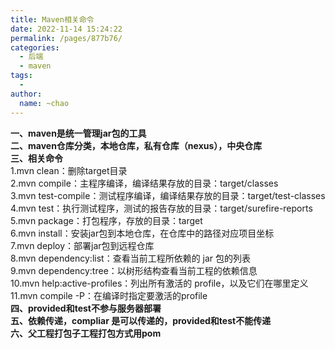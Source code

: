 ```yaml
---
title: Maven相关命令
date: 2022-11-14 15:24:22
permalink: /pages/877b76/
categories:
  - 后端
  - maven
tags:
  - 
author: 
  name: ~chao
---
```

**一、maven是统一管理jar包的工具**<br />**二、maven仓库分类，本地仓库，私有仓库（nexus），中央仓库**<br />**三、相关命令**<br />1.mvn clean：删除target目录<br />2.mvn compile：主程序编译，编译结果存放的目录：target/classes<br />3.mvn test-compile：测试程序编译，编译结果存放的目录：target/test-classes<br />4.mvn test：执行测试程序，测试的报告存放的目录：target/surefire-reports<br />5.mvn package：打包程序，存放的目录：target<br />6.mvn install：安装jar包到本地仓库，在仓库中的路径对应项目坐标<br />7.mvn deploy：部署jar包到远程仓库<br />8.mvn dependency:list：查看当前工程所依赖的 jar 包的列表<br />9.mvn dependency:tree：以树形结构查看当前工程的依赖信息<br />10.mvn help:active-profiles：列出所有激活的 profile，以及它们在哪里定义<br />11.mvn compile -P：在编译时指定要激活的profile<br />**四、provided和test不参与服务器部署**<br />**五、依赖传递，compliar 是可以传递的，provided和test不能传递**<br />**六、父工程打包子工程打包方式用pom**<br />[<br />](https://blog.csdn.net/qq_45867375/article/details/123962810)
